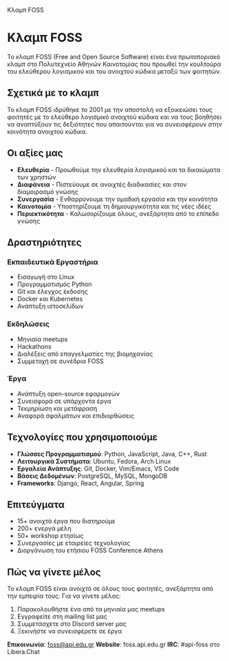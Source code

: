 Κλαμπ FOSS

# Κλαμπ FOSS

Το κλαμπ FOSS (Free and Open Source Software) είναι ένα πρωτοποριακό κλαμπ στο Πολυτεχνείο Αθηνών Καινοτομίας που προωθεί την κουλτούρα του ελεύθερου λογισμικού και του ανοιχτού κώδικα μεταξύ των φοιτητών.

## Σχετικά με το κλαμπ

Το κλαμπ FOSS ιδρύθηκε το 2001 με την αποστολή να εξοικειώσει τους φοιτητές με το ελεύθερο λογισμικό ανοιχτού κώδικα και να τους βοηθήσει να αναπτύξουν τις δεξιότητες που απαιτούνται για να συνεισφέρουν στην κοινότητα ανοιχτού κώδικα.

## Οι αξίες μας

- **Ελευθερία** - Προωθούμε την ελευθερία λογισμικού και τα δικαιώματα των χρηστών
- **Διαφάνεια** - Πιστεύουμε σε ανοιχτές διαδικασίες και στον διαμοιρασμό γνώσης
- **Συνεργασία** - Ενθαρρύνουμε την ομαδική εργασία και την κοινότητα
- **Καινοτομία** - Υποστηρίζουμε τη δημιουργικότητα και τις νέες ιδέες
- **Περιεκτικότητα** - Καλωσορίζουμε όλους, ανεξάρτητα από το επίπεδο γνώσης

## Δραστηριότητες

### Εκπαιδευτικά Εργαστήρια
- Εισαγωγή στο Linux
- Προγραμματισμός Python
- Git και έλεγχος έκδοσης
- Docker και Kubernetes
- Ανάπτυξη ιστοσελίδων

### Εκδηλώσεις
- Μηνιαία meetups
- Hackathons
- Διαλέξεις από επαγγελματίες της βιομηχανίας
- Συμμετοχή σε συνέδρια FOSS

### Έργα
- Ανάπτυξη open-source εφαρμογών
- Συνεισφορά σε υπάρχοντα έργα
- Τεκμηρίωση και μετάφραση
- Αναφορά σφαλμάτων και επιδιορθώσεις

## Τεχνολογίες που χρησιμοποιούμε

- **Γλώσσες Προγραμματισμού**: Python, JavaScript, Java, C++, Rust
- **Λειτουργικά Συστήματα**: Ubuntu, Fedora, Arch Linux
- **Εργαλεία Ανάπτυξης**: Git, Docker, Vim/Emacs, VS Code
- **Βάσεις Δεδομένων**: PostgreSQL, MySQL, MongoDB
- **Frameworks**: Django, React, Angular, Spring

## Επιτεύγματα

- 15+ ανοιχτά έργα που διατηρούμε
- 200+ ενεργά μέλη
- 50+ workshop ετησίως
- Συνεργασίες με εταιρείες τεχνολογίας
- Διοργάνωση του ετήσιου FOSS Conference Athens

## Πώς να γίνετε μέλος

Το κλαμπ FOSS είναι ανοιχτό σε όλους τους φοιτητές, ανεξάρτητα από την εμπειρία τους. Για να γίνετε μέλος:

1. Παρακολουθήστε ένα από τα μηνιαία μας meetups
2. Εγγραφείτε στη mailing list μας
3. Συμμετάσχετε στο Discord server μας
4. Ξεκινήστε να συνεισφέρετε σε έργα

**Επικοινωνία**: foss@api.edu.gr
**Website**: foss.api.edu.gr
**IRC**: #api-foss στο Libera.Chat
